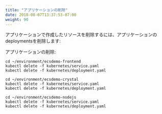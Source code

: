 ```yaml
---
title: "アプリケーションの削除"
date: 2018-08-07T13:37:53-07:00
weight: 90
---
```


<!--
To delete the resources created by the applications, we should delete the application
deployments:
-->
アプリケーションで作成したリソースを削除するには、アプリケーションのdeploymentsを削除します:

<!--
Undeploy the applications:
```
cd ~/environment/ecsdemo-frontend
kubectl delete -f kubernetes/service.yaml
kubectl delete -f kubernetes/deployment.yaml

cd ~/environment/ecsdemo-crystal
kubectl delete -f kubernetes/service.yaml
kubectl delete -f kubernetes/deployment.yaml

cd ~/environment/ecsdemo-nodejs
kubectl delete -f kubernetes/service.yaml
kubectl delete -f kubernetes/deployment.yaml
```
-->
アプリケーションの削除:
```
cd ~/environment/ecsdemo-frontend
kubectl delete -f kubernetes/service.yaml
kubectl delete -f kubernetes/deployment.yaml

cd ~/environment/ecsdemo-crystal
kubectl delete -f kubernetes/service.yaml
kubectl delete -f kubernetes/deployment.yaml

cd ~/environment/ecsdemo-nodejs
kubectl delete -f kubernetes/service.yaml
kubectl delete -f kubernetes/deployment.yaml
```